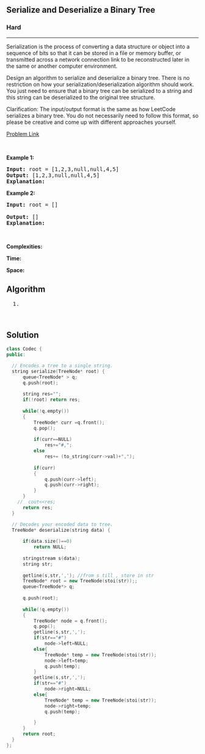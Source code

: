 <h2>Serialize and Deserialize a  Binary Tree</h2>
<h3>Hard</h3><hr>
<div><p>
  
Serialization is the process of converting a data structure or object into a sequence of bits so that it can be stored in a file or memory buffer, or transmitted across a network connection link to be reconstructed later in the same or another computer environment.

Design an algorithm to serialize and deserialize a binary tree. There is no restriction on how your serialization/deserialization algorithm should work. You just need to ensure that a binary tree can be serialized to a string and this string can be deserialized to the original tree structure.

Clarification: The input/output format is the same as how LeetCode serializes a binary tree. You do not necessarily need to follow this format, so please be creative and come up with different approaches yourself.
 
</p>


[Problem Link](https://leetcode.com/problems/serialize-and-deserialize-binary-tree/)

<p>&nbsp;</p>
<p><strong>Example 1:</strong></p>

      
 
<pre><strong>Input:</strong> root = [1,2,3,null,null,4,5]
<strong>Output:</strong> [1,2,3,null,null,4,5]
<strong>Explanation:</strong> 
</pre>

<p><strong>Example 2:</strong></p>

<pre><strong>Input:</strong> root = []
     
<strong>Output:</strong> []
<strong>Explanation:</strong> 
</pre>

<p>&nbsp;</p>
<p><strong>Complexities:</strong></p>
<strong>Time:</strong> 
  
<strong>Space:</strong> 
  <h2> Algorithm </h2>
 <pre>
  1. 

  </pre>
  <h2> Solution </h2>
  
  ``` c++ 
  class Codec {
public:

    // Encodes a tree to a single string.
    string serialize(TreeNode* root) {
        queue<TreeNode* > q;
        q.push(root);
        
        string res="";
        if(!root) return res;
        
        while(!q.empty())
        {
            TreeNode* curr =q.front();
            q.pop();
            
            if(curr==NULL)
                res+="#,";
            else
                res+= (to_string(curr->val)+",");
            
            if(curr)
            {
                q.push(curr->left);
                q.push(curr->right);
            }
        }
      //  cout<<res;
        return res;
    }

    // Decodes your encoded data to tree.
    TreeNode* deserialize(string data) {
       
        if(data.size()==0)
            return NULL;
        
        stringstream s(data);
        string str;
        
        getline(s,str,','); //from s till , store in str
        TreeNode* root = new TreeNode(stoi(str));;
        queue<TreeNode*> q;
        
        q.push(root);
        
        while(!q.empty())
        {
            TreeNode* node = q.front();
            q.pop();
            getline(s,str,',');
            if(str=="#")
                node->left=NULL;
            else{
                TreeNode* temp = new TreeNode(stoi(str));
                node->left=temp;
                q.push(temp);
            }
            getline(s,str,',');
            if(str=="#")
                node->right=NULL;
            else{
                TreeNode* temp = new TreeNode(stoi(str));
                node->right=temp;
                q.push(temp);

            }
        }
        return root;
    }
};
  ```
</div>
